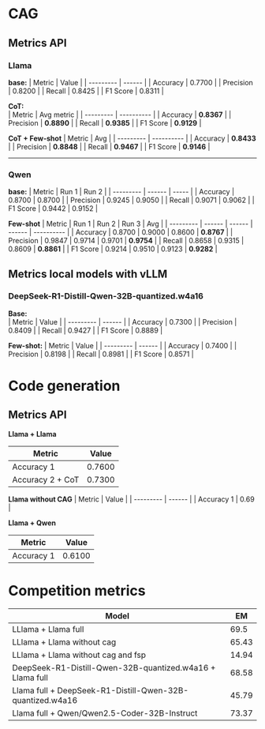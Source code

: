 # CAG

## Metrics API   

### Llama   
**base:**
| Metric    | Value  |
| --------- | ------ |
| Accuracy  | 0.7700 |
| Precision | 0.8200 |
| Recall    | 0.8425 |
| F1 Score  | 0.8311 |
  
  
**CoT:**  
| Metric    | Avg metric        |
| --------- | ---------- |
| Accuracy  | **0.8367** |
| Precision | **0.8890** |
| Recall    | **0.9385** |
| F1 Score  | **0.9129** |

  
**CoT + Few-shot** 
| Metric     | Avg        |
| ---------  | ---------- |
| Accuracy   | **0.8433** |
| Precision  | **0.8848** |
| Recall     | **0.9467** |
| F1 Score   | **0.9146** |

---

### Qwen

**base:**
| Metric    | Run 1  | Run 2 |
| --------- | ------ | ----- |
| Accuracy  | 0.8700 | 0.8700 |
| Precision | 0.9245 | 0.9050 |
| Recall    | 0.9071 | 0.9062 |
| F1 Score  | 0.9442 | 0.9152 | 

  
**Few-shot** 
| Metric    | Run 1  | Run 2  | Run 3  | Avg        |
| --------- | ------ | ------ | ------ | ---------- |
| Accuracy  | 0.8700 | 0.9000 | 0.8600 | **0.8767** |
| Precision | 0.9847 | 0.9714 | 0.9701 | **0.9754** |
| Recall    | 0.8658 | 0.9315 | 0.8609 | **0.8861** |
| F1 Score  | 0.9214 | 0.9510 | 0.9123 | **0.9282** |

## Metrics local models with vLLM  

### DeepSeek-R1-Distill-Qwen-32B-quantized.w4a16

**Base:**  
| Metric    | Value  |
| --------- | ------ |
| Accuracy  | 0.7300 |
| Precision | 0.8409 |
| Recall    | 0.9427 |
| F1 Score  | 0.8889 |

**Few-shot:** 
| Metric    | Value  |
| --------- | ------ |
| Accuracy  | 0.7400 |
| Precision | 0.8198 |
| Recall    | 0.8981 |
| F1 Score  | 0.8571 |

# Code generation

## Metrics API  

**Llama + Llama**

| Metric    | Value  |
| --------- | ------ |
| Accuracy 1 | 0.7600 |
| Accuracy 2 + CoT |   0.7300    |

**Llama without CAG**
| Metric    | Value  |
| --------- | ------ |
| Accuracy 1 | 0.69 |

**Llama + Qwen**

| Metric    | Value  |
| --------- | ------ |
| Accuracy 1 | 0.6100 |



# Competition metrics

| Model    | EM  |
| --------- | ------ |
| LLlama + Llama full | 69.5 |
| LLlama + Llama without cag | 65.43 |
| LLlama + Llama without cag and fsp | 14.94 |
| DeepSeek-R1-Distill-Qwen-32B-quantized.w4a16 + Llama full| 68.58 |
| Llama full + DeepSeek-R1-Distill-Qwen-32B-quantized.w4a16 | 45.79 |
| Llama full + Qwen/Qwen2.5-Coder-32B-Instruct | 73.37 |

